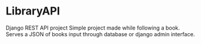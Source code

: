# LibraryAPI
Django REST API project
Simple project made while following a book. Serves a JSON of books input through database or django admin interface.

